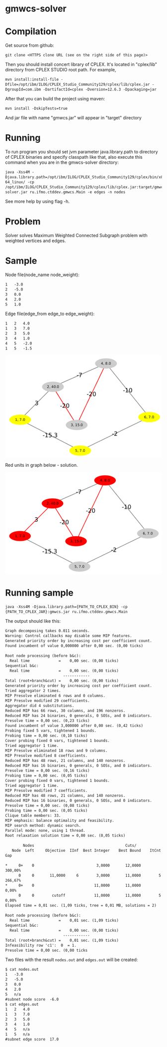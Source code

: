 # gmwcs-solver
Compilation
===========

Get source from github:

    git clone <HTTPS clone URL (see on the right side of this page)>
    
Then you should install concert library of CPLEX.
It's located in "cplex/lib" directory from CPLEX STUDIO root path.
For example, 

    mvn install:install-file -Dfile=/opt/ibm/ILOG/CPLEX_Studio_Community129/cplex/lib/cplex.jar -DgroupId=com.ibm -DartifactId=cplex -Dversion=12.6.3 -Dpackaging=jar
    
After that you can build the project using maven:

    mvn install -DskipTests=true
    
And jar file with name "gmwcs.jar" will appear in "target" directory
    
Running
=======

To run program you should set jvm parameter java.library.path to directory of CPLEX binaries and specify classpath like that, also execute this command when you are in the gmwcs-solver directory:

    java -Xss4M -Djava.library.path=/opt/ibm/ILOG/CPLEX_Studio_Community129/cplex/bin/x86-64_linux/ -cp /opt/ibm/ILOG/CPLEX_Studio_Community129/cplex/lib/cplex.jar:target/gmwcs-solver.jar ru.ifmo.ctddev.gmwcs.Main -e edges -n nodes 

See more help by using flag -h.

Problem
=========

Solver solves Maximum Weighted Connected Subgraph problem with weighted vertices and edges. 

Sample
=========

Node file(node_name  node_weight):

    1   -3.0
    2   -5.0
    3   0.0
    4   2.0
    5   1.0

Edge file(edge_from edge_to edge_weight):

    1   2   4.0
    1   3   7.0
    2   3   5.0
    3   4   1.0
    4   5   -2.0
    1   5   -1.5

![Sample](/sample.png?raw=true "Sample")

Red units in graph below - solution.

![Sample](/sample_solved.png?raw=true "Solution")

Running sample
==============

    java -Xss4M -Djava.library.path={PATH_TO_CPLEX_BIN} -cp {PATH_TO_CPLEX_JAR}:gmwcs.jar ru.ifmo.ctddev.gmwcs.Main
    
The output should like this:
```
Graph decomposing takes 0.011 seconds.
Warning: Control callbacks may disable some MIP features.
Generated priority order by increasing cost per coefficient count.
Found incumbent of value 0,000000 after 0,00 sec. (0,00 ticks)

Root node processing (before b&c):
  Real time             =    0,00 sec. (0,00 ticks)
Sequential b&c:
  Real time             =    0,00 sec. (0,00 ticks)
                          ------------
Total (root+branch&cut) =    0,00 sec. (0,00 ticks)
Generated priority order by increasing cost per coefficient count.
Tried aggregator 2 times.
MIP Presolve eliminated 6 rows and 0 columns.
MIP Presolve modified 29 coefficients.
Aggregator did 4 substitutions.
Reduced MIP has 66 rows, 30 columns, and 196 nonzeros.
Reduced MIP has 24 binaries, 0 generals, 0 SOSs, and 0 indicators.
Presolve time = 0,00 sec. (0,23 ticks)
Found incumbent of value 3,000000 after 0,00 sec. (0,42 ticks)
Probing fixed 5 vars, tightened 1 bounds.
Probing time = 0,00 sec. (0,10 ticks)
Cover probing fixed 0 vars, tightened 1 bounds.
Tried aggregator 1 time.
MIP Presolve eliminated 18 rows and 9 columns.
MIP Presolve modified 8 coefficients.
Reduced MIP has 48 rows, 21 columns, and 140 nonzeros.
Reduced MIP has 16 binaries, 0 generals, 0 SOSs, and 0 indicators.
Presolve time = 0,00 sec. (0,16 ticks)
Probing time = 0,00 sec. (0,05 ticks)
Cover probing fixed 0 vars, tightened 1 bounds.
Tried aggregator 1 time.
MIP Presolve modified 7 coefficients.
Reduced MIP has 48 rows, 21 columns, and 140 nonzeros.
Reduced MIP has 16 binaries, 0 generals, 0 SOSs, and 0 indicators.
Presolve time = 0,00 sec. (0,08 ticks)
Probing time = 0,00 sec. (0,05 ticks)
Clique table members: 33.
MIP emphasis: balance optimality and feasibility.
MIP search method: dynamic search.
Parallel mode: none, using 1 thread.
Root relaxation solution time = 0,00 sec. (0,05 ticks)

        Nodes                                         Cuts/
   Node  Left     Objective  IInf  Best Integer    Best Bound    ItCnt     Gap

*     0+    0                            3,0000       12,0000           300,00%
      0     0       11,0000     6        3,0000       11,0000        5  266,67%
*     0+    0                           11,0000       11,0000             0,00%
      0     0        cutoff             11,0000       11,0000        5    0,00%
Elapsed time = 0,01 sec. (1,09 ticks, tree = 0,01 MB, solutions = 2)

Root node processing (before b&c):
  Real time             =    0,01 sec. (1,09 ticks)
Sequential b&c:
  Real time             =    0,00 sec. (0,00 ticks)
                          ------------
Total (root+branch&cut) =    0,01 sec. (1,09 ticks)
Infeasibility row 'c1':  0  = 1.
Presolve time = 0,00 sec. (0,00 ticks
```

Two files with the result `nodes.out` and `edges.out` will be created:
```
$ cat nodes.out 
1	-3.0
2	-5.0
3	0.0
4	2.0
5	n/a
#subnet node score	-6.0
$ cat edges.out
1	2	4.0
1	3	7.0
2	3	5.0
3	4	1.0
4	5	n/a
1	5	n/a
#subnet edge score	17.0
```
